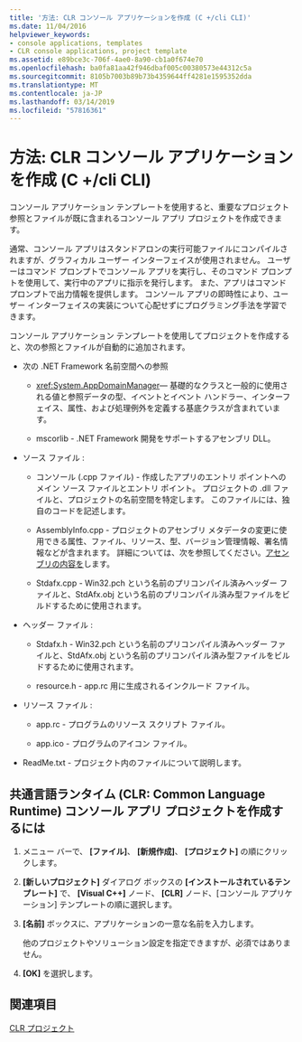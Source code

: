 ```yaml
---
title: '方法: CLR コンソール アプリケーションを作成 (C +/cli CLI)'
ms.date: 11/04/2016
helpviewer_keywords:
- console applications, templates
- CLR console applications, project template
ms.assetid: e89bce3c-706f-4ae0-8a90-cb1a0f674e70
ms.openlocfilehash: ba0fa81aa42f946dbaf005c00380573e44312c5a
ms.sourcegitcommit: 8105b7003b89b73b4359644ff4281e1595352dda
ms.translationtype: MT
ms.contentlocale: ja-JP
ms.lasthandoff: 03/14/2019
ms.locfileid: "57816361"
---
```

# <a name="how-to-create-clr-console-applications-ccli"></a>方法: CLR コンソール アプリケーションを作成 (C +/cli CLI)

コンソール アプリケーション テンプレートを使用すると、重要なプロジェクト参照とファイルが既に含まれるコンソール アプリ プロジェクトを作成できます。

通常、コンソール アプリはスタンドアロンの実行可能ファイルにコンパイルされますが、グラフィカル ユーザー インターフェイスが使用されません。 ユーザーはコマンド プロンプトでコンソール アプリを実行し、そのコマンド プロンプトを使用して、実行中のアプリに指示を発行します。 また、アプリはコマンド プロンプトで出力情報を提供します。 コンソール アプリの即時性により、ユーザー インターフェイスの実装について心配せずにプログラミング手法を学習できます。

コンソール アプリケーション テンプレートを使用してプロジェクトを作成すると、次の参照とファイルが自動的に追加されます。

- 次の .NET Framework 名前空間への参照

   - <xref:System.AppDomainManager>— 基礎的なクラスと一般的に使用される値と参照データの型、イベントとイベント ハンドラー、インターフェイス、属性、および処理例外を定義する基底クラスが含まれています。

   - mscorlib - .NET Framework 開発をサポートするアセンブリ DLL。

- ソース ファイル :

   - コンソール (.cpp ファイル) - 作成したアプリのエントリ ポイントへのメイン ソース ファイルとエントリ ポイント。 プロジェクトの .dll ファイルと、プロジェクトの名前空間を特定します。 このファイルには、独自のコードを記述します。

   - AssemblyInfo.cpp - プロジェクトのアセンブリ メタデータの変更に使用できる属性、ファイル、リソース、型、バージョン管理情報、署名情報などが含まれます。 詳細については、次を参照してください。[アセンブリの内容を](/dotnet/framework/app-domains/assembly-contents)します。

   - Stdafx.cpp - Win32.pch という名前のプリコンパイル済みヘッダー ファイルと、StdAfx.obj という名前のプリコンパイル済み型ファイルをビルドするために使用されます。

- ヘッダー ファイル :

   - Stdafx.h - Win32.pch という名前のプリコンパイル済みヘッダー ファイルと、StdAfx.obj という名前のプリコンパイル済み型ファイルをビルドするために使用されます。

   - resource.h - app.rc 用に生成されるインクルード ファイル。

- リソース ファイル :

   - app.rc - プログラムのリソース スクリプト ファイル。

   - app.ico - プログラムのアイコン ファイル。

- ReadMe.txt - プロジェクト内のファイルについて説明します。

## <a name="to-create-a-common-language-runtime-clr-console-app-project"></a>共通言語ランタイム (CLR: Common Language Runtime) コンソール アプリ プロジェクトを作成するには

1. メニュー バーで、 **[ファイル]**、 **[新規作成]**、 **[プロジェクト]** の順にクリックします。

1. **[新しいプロジェクト]** ダイアログ ボックスの **[インストールされているテンプレート]** で、 **[Visual C++]** ノード、 **[CLR]** ノード、[コンソール アプリケーション] テンプレートの順に選択します。

1. **[名前]** ボックスに、アプリケーションの一意な名前を入力します。

   他のプロジェクトやソリューション設定を指定できますが、必須ではありません。

1. **[OK]** を選択します。

## <a name="see-also"></a>関連項目

[CLR プロジェクト](../build/reference/files-created-for-clr-projects.md)

